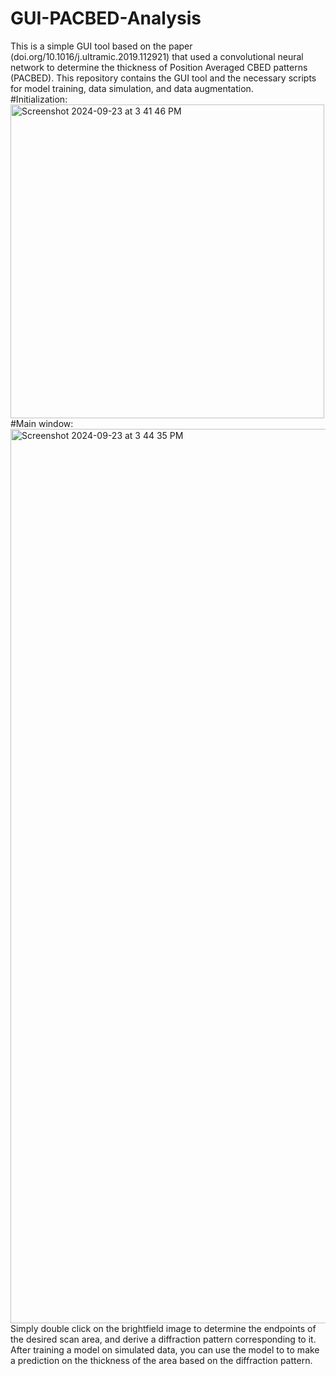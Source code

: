 # GUI-PACBED-Analysis
This is a simple GUI tool based on the paper (doi.org/10.1016/j.ultramic.2019.112921) that used a convolutional neural network to determine the thickness of Position Averaged CBED patterns (PACBED). This repository contains the GUI tool and the necessary scripts for model training, data simulation, and data augmentation. <br />
#Initialization: <br />
<img width="502" alt="Screenshot 2024-09-23 at 3 41 46 PM" src="https://github.com/user-attachments/assets/8ed3621f-c6b2-4729-8faf-d6cb2d76f796"><br />
#Main window: <br />
<img width="1431" alt="Screenshot 2024-09-23 at 3 44 35 PM" src="https://github.com/user-attachments/assets/c0548d9c-14c2-43bb-bbff-4902f4f236a0"><br />
Simply double click on the brightfield image to determine the endpoints of the desired scan area, and derive a diffraction pattern corresponding to it. After training a model on simulated data, you can use the model to to make a prediction on the thickness of the area based on the diffraction pattern. 
